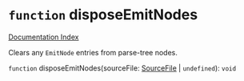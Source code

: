 # `function` disposeEmitNodes

[Documentation Index](../README.md)

Clears any `EmitNode` entries from parse-tree nodes.

`function` disposeEmitNodes(sourceFile: [SourceFile](../interface.SourceFile/README.md) | `undefined`): `void`